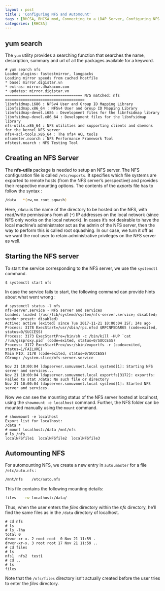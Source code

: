 ```yaml
---
layout : post
title : 'Configuring NFS and Automount'
tags : [RHCSA, RHCSA_mod, Connecting to a LDAP Server, Configuring NFS and Automount]
categories: [RHCSA]
---
```



## yum search

The `yum` utility provides a searching function that searches the name,
description, summary and url of all the packages available for a
keyword.

``` console
# yum search nfs
Loaded plugins: fastestmirror, langpacks
Loading mirror speeds from cached hostfile
* base: mirror.digistar.vn
* extras: mirror.dhakacom.com
* updates: mirror.digistar.vn
=================================== N/S matched: nfs ====================================
libnfsidmap.i686 : NFSv4 User and Group ID Mapping Library
libnfsidmap.x86_64 : NFSv4 User and Group ID Mapping Library
libnfsidmap-devel.i686 : Development files for the libnfsidmap library
libnfsidmap-devel.x86_64 : Development files for the libnfsidmap library
nfs-utils.x86_64 : NFS utilities and supporting clients and daemons for the kernel NFS server
nfs4-acl-tools.x86_64 : The nfs4 ACL tools
nfsometer.noarch : NFS Performance Framework Tool
nfstest.noarch : NFS Testing Tool
```

## Creating an NFS Server

The **nfs-utils** package is needed to setup an NFS server. The NFS
configuration file is called `/etc/exports`. It specifies which file
systems are exported to remote hosts (from the NFS server’s perspective)
and provides their respective mounting options. The contents of the
*exports* file has to follow the syntax :

``` bash
/data   *(rw,no_root_squash)
```

Here, `/data` is the name of the directory to be hosted on the NFS, with
read/write permissions from all (`*`) IP addresses on the local network
(since NFS only works on the local network). In cases it’s not desirable
to have the local machine’s administrator act as the admin of the NFS
server, then the way to perform this is called root squashing. In our
case, we turn it off as we want the root user to retain administrative
privileges on the NFS server as well.

## Starting the NFS server

To start the service corresponding to the NFS server, we use the
`systemctl` command.

``` console
$ systemctl start nfs
```

In case the service fails to start, the following command can provide
hints about what went wrong :

``` console
# systemctl status -l nfs
nfs-server.service - NFS server and services
Loaded: loaded (/usr/lib/systemd/system/nfs-server.service; disabled; vendor preset: disabled)
Active: active (exited) since Tue 2017-11-21 10:00:04 IST; 24s ago
Process: 3178 ExecStart=/usr/sbin/rpc.nfsd $RPCNFSDARGS (code=exited, status=0/SUCCESS)
Process: 3173 ExecStartPre=/bin/sh -c /bin/kill -HUP `cat /run/gssproxy.pid` (code=exited, status=0/SUCCESS)
Process: 3172 ExecStartPre=/usr/sbin/exportfs -r (code=exited, status=1/FAILURE)
Main PID: 3178 (code=exited, status=0/SUCCESS)
CGroup: /system.slice/nfs-server.service

Nov 21 10:00:04 ldapserver.somuvmnet.local systemd[1]: Starting NFS server and services...
Nov 21 10:00:04 ldapserver.somuvmnet.local exportfs[3172]: exportfs: Failed to stat /data: No such file or directory
Nov 21 10:00:04 ldapserver.somuvmnet.local systemd[1]: Started NFS server and services.
```

Now we can see the mounting status of the NFS server hosted at
localhost, using the `showmount -e localhost` command. Further, the NFS
folder can be mounted manually using the `mount` command.

``` console
# showmount -e localhost
Export list for localhost:
/data *
# mount localhost:/data /mnt/nfs
# ls /nfs
localNFSfile1  localNFSfile2  localNFSfile3
```

## Automounting NFS

For automounting NFS, we create a new entry in `auto.master` for a file
`/etc/auto.nfs` :

``` bash
/mnt/nfs    /etc/auto.nfs
```

This file contains the following mounting details:

``` bash
files   -rw localhost:/data/
```

Thus, when the user enters the *files* directory within the *nfs*
directory, he’ll find the same files as in the `/data` directory of
localhost.

``` console
# cd nfs
# ls
# ls -lha
total 0
drwxr-xr-x. 2 root root  0 Nov 21 11:59 .
drwxr-xr-x. 3 root root 17 Nov 21 11:59 ..
# cd files
# ls
nfs1  nfs2  test1
# cd ..
# ls
files
```

Note that the `/nfs/files` directory isn’t actually created before the
user tries to enter the *files* directory.
